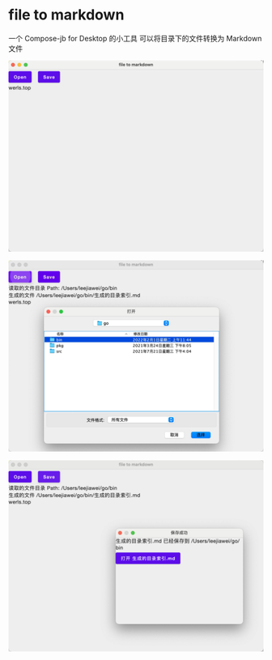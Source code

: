 # file to markdown



一个 Compose-jb for Desktop 的小工具
可以将目录下的文件转换为 Markdown 文件



![home](screenshots/Snipaste_2022-02-27_16-24-03.png)

![](screenshots/1645950340428.jpg)

![](screenshots/Snipaste_2022-02-27_16-25-57.png)

